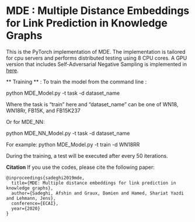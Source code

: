 # MDE : Multiple Distance Embeddings for Link Prediction in Knowledge Graphs

This is the PyTorch implementation of MDE. The implementation is tailored for cpu servers and performs distributed testing using 8 CPU cores. A GPU version that includes Self-Adversarial Negative Sampling is implemented in [here](https://github.com/mlwin-de/MDE_self_adversarial_negative_sampling).


** Training ** :
 To train the model from the command line :

 python MDE_Model.py -t task -d dataset_name

Where the task is “train” here and “dataset_name” can be one of WN18, WN18Rr, FB15K, and FB15K237



Or for MDE_NN:

 python MDE_NN_Model.py -t task -d dataset_name


For example: 
python MDE_Model.py -t train -d WN18RR 

During the training, a test will be executed after every 50 iterations.

**Citation**
If you use the codes, please cite the following paper:
```
@inproceedings{sadeghi2019mde,
  title={MDE: Multiple distance embeddings for link prediction in knowledge graphs},
  author={Sadeghi, Afshin and Graux, Damien and Hamed, Shariat Yazdi and Lehmann, Jens},
  conference={ECAI},
  year={2020}
}
```
